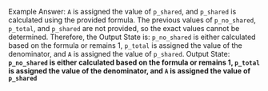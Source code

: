 Example Answer: 
`A` is assigned the value of `p_shared`, and `p_shared` is calculated using the provided formula. The previous values of `p_no_shared`, `p_total`, and `p_shared` are not provided, so the exact values cannot be determined. Therefore, the Output State is: `p_no_shared` is either calculated based on the formula or remains 1, `p_total` is assigned the value of the denominator, and `A` is assigned the value of `p_shared`.
Output State: **`p_no_shared` is either calculated based on the formula or remains 1, `p_total` is assigned the value of the denominator, and `A` is assigned the value of `p_shared`**